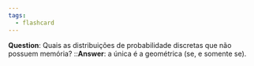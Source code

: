 ```yaml
---
tags:
  - flashcard
---
```

**Question**: Quais as distribuições de probabilidade discretas que não possuem memória? ::**Answer**: a única é a geométrica (se, e somente se).
<!--SR:!2024-07-28,51,310-->